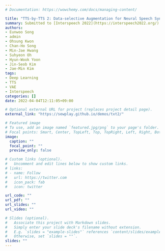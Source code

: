 ```yaml
---
# Documentation: https://wowchemy.com/docs/managing-content/

title: "TTS-by-TTS 2: Data-selective Augmentation for Neural Speech Synthesis Using Ranking Support Vector Machine with Variational Autoencoder"
summary: Submitted to [Interspeech 2022](https://interspeech2022.org/)
authors:
- Eunwoo Song
- admin
- Ohsung Kwon
- Chan-Ho Song
- Min-Jae Hwang
- Suhyeon Oh
- Hyun-Wook Yoon
- Jin-Seob Kim
- Jae-Min Kim
tags:
- Deep Learning
- TTS
- VAE
- Interspeech
categories: []
date: 2022-04-04T12:11:05+09:00

# Optional external URL for project (replaces project detail page).
external_link: "https://sewplay.github.io/demos/txt2/"

# Featured image
# To use, add an image named `featured.jpg/png` to your page's folder.
# Focal points: Smart, Center, TopLeft, Top, TopRight, Left, Right, BottomLeft, Bottom, BottomRight.
image:
  caption: ""
  focal_point: ""
  preview_only: false

# Custom links (optional).
#   Uncomment and edit lines below to show custom links.
# links:
# - name: Follow
#   url: https://twitter.com
#   icon_pack: fab
#   icon: twitter

url_code: ""
url_pdf: ""
url_slides: ""
url_video: ""

# Slides (optional).
#   Associate this project with Markdown slides.
#   Simply enter your slide deck's filename without extension.
#   E.g. `slides = "example-slides"` references `content/slides/example-slides.md`.
#   Otherwise, set `slides = ""`.
slides: ""
---
```

